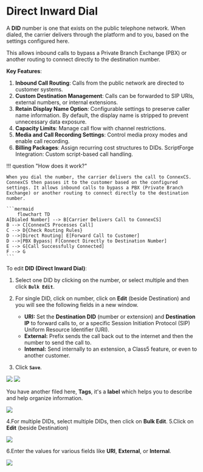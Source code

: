 # Direct Inward Dial

A **DID** number is one that exists on the public telephone network. When dialed, the carrier delivers through the platform and to you, based on the settings configured here. 

This allows inbound calls to bypass a Private Branch Exchange (PBX) or another routing to connect directly to the destination number.

**Key Features**:

1. **Inbound Call Routing**: Calls from the public network are directed to customer systems.
2. **Custom Destination Management**: Calls can be forwarded to SIP URIs, external numbers, or internal extensions.
3. **Retain Display Name Option**: Configurable settings to preserve caller name information. By default, the display name is stripped to prevent unnecessary data exposure.
4. **Capacity Limits**: Manage call flow with channel restrictions.
5. **Media and Call Recording Settings**: Control media proxy modes and enable call recording.
6. **Billing Packages**: Assign recurring cost structures to DIDs.
ScriptForge Integration: Custom script-based call handling.

!!! question "How does it work?"

    When you dial the number, the carrier delivers the call to ConnexCS. ConnexCS then passes it to the customer based on the configured settings. It allows inbound calls to bypass a PBX (Private Branch Exchange) or another routing to connect directly to the destination number.

    ```mermaid
        flowchart TD
    A[Dialed Number] --> B[Carrier Delivers Call to ConnexCS]
    B --> C[ConnexCS Processes Call]
    C --> D{Check Routing Rules}
    D -->|Direct Routing| E[Forward Call to Customer]
    D -->|PBX Bypass| F[Connect Directly to Destination Number]
    E --> G[Call Successfully Connected]
    F --> G
    ```

To edit **DID (Direct Inward Dial)**:

1. Select one DID by clicking on the number, or select multiple and then click **`Bulk Edit`**.
2. For single DID, click on number, click on **Edit** (beside Destination) and you will see the following fields in a new window.

    + **URI:** Set the **Destination DID** (number or extension) and **Destination IP** to forward calls to, or a specific Session Initiation Protocol (SIP) Uniform Resource Identifier (URI).
    + **External:** Prefix sends the call back out to the internet and then the number to send the call to.
    + **Internal:** Send internally to an extension, a Class5 feature, or even to another customer.

3. Click **`Save`**.

<img src= "/customer-portal/img/did1.png">

<img src= "/customer-portal/img/did2.png">

You have another filed here, **Tags**, it's a **label** which helps you to describe and help organize information.

<img src= "/customer-portal/img/did3.png">

4.For multiple DIDs, select multiple DIDs, then click on **Bulk Edit**.
5.Click on **Edit** (beside Destination)

<img src= "/customer-portal/img/did4.png">

6.Enter the values for various fields like **URI**, **External**, or **Internal**.

<img src= "/customer-portal/img/did5.png">
